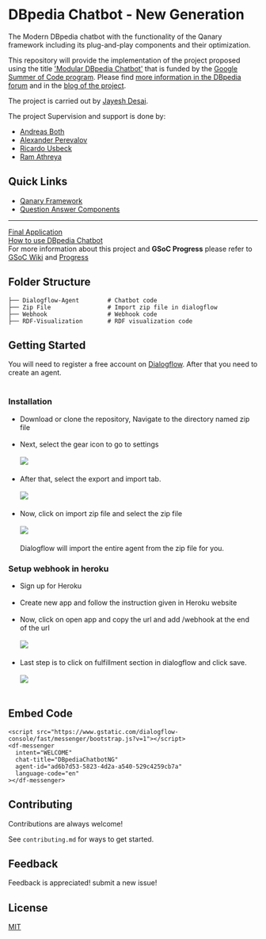 # DBpedia Chatbot - New Generation
The Modern DBpedia chatbot with the functionality of the Qanary framework including its plug-and-play components and their optimization.  <br>

This repository will provide the implementation of the project proposed using the title ['Modular DBpedia Chatbot'](https://forum.dbpedia.org/t/modular-dbpedia-chatbot-gsoc-2021/953) that is funded by the [Google Summer of Code program](https://summerofcode.withgoogle.com/projects/#5922382260207616). Please find [more information in the DBpedia forum](https://forum.dbpedia.org/t/modular-dbpedia-chatbot-gsoc-2021/953) and in the [blog of the project](https://jayeshdesai4520.github.io/DBpedia-GSoC-2021/about).

The project is carried out by [Jayesh Desai](https://github.com/jayeshdesai4520). 

The project Supervision and support is done by:

* [Andreas Both](https://github.com/anbo-de)
* [Alexander Perevalov](https://github.com/Perevalov)
* [Ricardo Usbeck](https://github.com/RicardoUsbeck)
* [Ram Athreya](https://github.com/ram-g-athreya)

## Quick Links
- [Qanary Framework](https://github.com/WDAqua/Qanary)
- [Question Answer Components](https://github.com/WDAqua/Qanary-question-answering-components)
___
[Final Application](https://tacoaccounttest.github.io/) <br> 
[How to use DBpedia Chatbot](https://jayeshdesai4520.github.io/DBpedia-GSoC-2021/about) <br> 
For more information about this project and **GSoC Progress** please refer to [GSoC Wiki](https://github.com/jayeshdesai4520/chatbot-ng-internal/wiki) and [Progress](https://jayeshdesai4520.github.io/DBpedia-GSoC-2021/)

## Folder Structure

    ├── Dialogflow-Agent        # Chatbot code
    ├── Zip File                # Import zip file in dialogflow
    ├── Webhook                 # Webhook code
    ├── RDF-Visualization       # RDF visualization code
    
    

## Getting Started

You will need to register a free account on [Dialogflow](https://dialogflow.cloud.google.com/). After that you need to create an agent. <br> <br>

### Installation

- Download or clone the repository, Navigate to the directory named zip file <br> <br>
- Next, select the gear icon to go to settings <br> <br>
![](https://imgur.com/kXBTaEr.png)  <br> <br>
- After that, select the export and import tab.  <br> <br>
![](https://imgur.com/Gr5VVBj.png)  <br> <br>
- Now, click on import zip file and select the zip file  <br> <br>
![](https://imgur.com/dd59yCh.png)  <br> <br>
Dialogflow will import the entire agent from the zip file for you. 

### Setup webhook in heroku 

- Sign up for Heroku <br> <br>
- Create new app and follow the instruction given in Heroku website <br> <br>
- Now, click on open app and copy the url and add /webhook at the end of the url <br> <br>
![](https://imgur.com/M8PnbnO.png)  <br> <br>
- Last step is to click on fulfillment section in dialogflow and click save. <br> <br>
![](https://imgur.com/LlDxjLW.png)  <br> <br>
 
## Embed Code
```
<script src="https://www.gstatic.com/dialogflow-console/fast/messenger/bootstrap.js?v=1"></script>
<df-messenger
  intent="WELCOME"
  chat-title="DBpediaChatbotNG"
  agent-id="ad6b7d53-5823-4d2a-a540-529c4259cb7a"
  language-code="en"
></df-messenger>
```
 
## Contributing

Contributions are always welcome!

See `contributing.md` for ways to get started.
 
## Feedback

Feedback is appreciated! submit a new issue!


## License

[MIT](/LICENSE)

    
